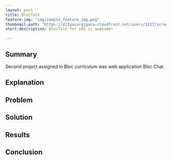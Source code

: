 ```yaml
---
layout: post
title: BlocTalk
feature-img: "img/sample_feature_img.png"
thumbnail-path: "https://d13yacurqjgara.cloudfront.net/users/3217/screenshots/2030974/bloctalk_1x.png"
short-description: BlocTalk for iOS is awesome!

---
```

## Summary
  Second project assigned in Bloc curriculum was web application Bloc Chat. 
## Explanation

## Problem

## Solution

## Results

## Conclusion

